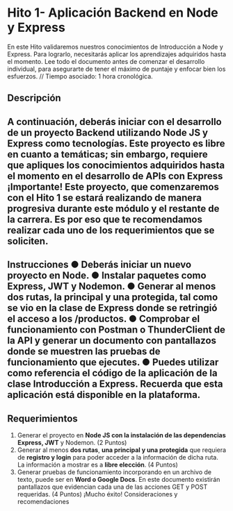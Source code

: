 # Hito 1- Aplicación Backend en Node y Express

 En este Hito validaremos nuestros conocimientos de Introducción a Node y Express. Para
 lograrlo, necesitarás aplicar los aprendizajes adquiridos hasta el momento.
 Lee todo el documento antes de comenzar el desarrollo individual, para asegurarte de tener
 el máximo de puntaje y enfocar bien los esfuerzos.
 // Tiempo asociado: 1 hora cronológica.
 ## Descripción

 A continuación, deberás iniciar con el desarrollo de un proyecto Backend utilizando **Node JS y Express** 
 como tecnologías. Este proyecto es **libre en cuanto a temáticas**; sin embargo,
 requiere que apliques los conocimientos adquiridos hasta el momento en el desarrollo de
 APIs con Express 
 ¡Importante! Este proyecto, que comenzaremos con el Hito 1 se estará realizando
 de manera progresiva durante este módulo y el restante de la carrera. Es por eso
 que te recomendamos realizar cada uno de los requerimientos que se soliciten.
 ---
 Instrucciones
 ● Deberás iniciar un nuevo proyecto **en Node**.
 ● Instalar paquetes como **Express, JWT** y Nodemon.
 ● Generar al menos **dos rutas, la principal y una protegida**, tal como se vio en la clase
 de Express donde se retringió el acceso a los /productos.
 ● Comprobar el funcionamiento con **Postman o ThunderClient** de la API y generar un
 documento con **pantallazos donde se muestren las pruebas de funcionamiento** que
 ejecutes.
 ● Puedes utilizar como referencia el código de la aplicación de la clase Introducción a
 Express. Recuerda que esta aplicación está disponible en la plataforma.
---
## Requerimientos
1. Generar el proyecto en **Node JS con la instalación de las dependencias Express, JWT**
 y Nodemon.
 (2 Puntos)
2. Generar al menos **dos rutas**, **una principal y una protegida** que requiera de **registro y
 login** para poder acceder a la información de dicha ruta. La información a mostrar es
 a **libre elección**.
 (4 Puntos)
 1. Generar pruebas de funcionamiento incorporando en un archivo de texto, puede ser
 en **Word o Google Docs**. En este documento existirán pantallazos que evidencian
 cada una de las acciones GET y POST requeridas.
 (4 Puntos)
 ¡Mucho éxito!
 Consideraciones y recomendaciones